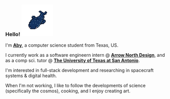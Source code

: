 ### Hello!   <img src="whale_shark.gif" alt="Whale Shark" width="100">


I'm [**Aby**](http://abyroxana.com/), a computer science student from Texas, US.

I currently work as a software engineern intern @ [**Arrow North Design**](https://www.arrownorth.design/), and as a comp sci. tutor @ [**The University of Texas at San Antonio**](https://sciences.utsa.edu/computer-science/).

I'm interested in full-stack development and researching in spacecraft systems & digital health.

When I'm not working, I like to follow the developments of science (specifically the cosmos), cooking, and I enjoy creating art.

